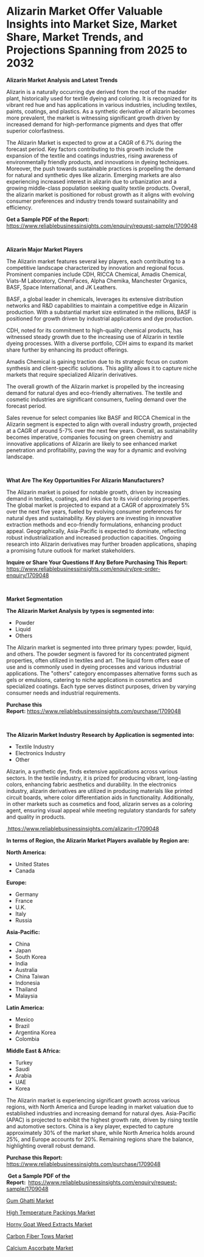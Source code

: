 <p><h1>Alizarin Market Offer Valuable Insights into Market Size, Market Share, Market Trends, and Projections Spanning from 2025 to 2032</h1></p><p><strong>Alizarin Market Analysis and Latest Trends</strong></p>
<p><p>Alizarin is a naturally occurring dye derived from the root of the madder plant, historically used for textile dyeing and coloring. It is recognized for its vibrant red hue and has applications in various industries, including textiles, paints, coatings, and plastics. As a synthetic derivative of alizarin becomes more prevalent, the market is witnessing significant growth driven by increased demand for high-performance pigments and dyes that offer superior colorfastness.</p><p>The Alizarin Market is expected to grow at a CAGR of 6.7% during the forecast period. Key factors contributing to this growth include the expansion of the textile and coatings industries, rising awareness of environmentally friendly products, and innovations in dyeing techniques. Moreover, the push towards sustainable practices is propelling the demand for natural and synthetic dyes like alizarin. Emerging markets are also experiencing increased interest in alizarin due to urbanization and a growing middle-class population seeking quality textile products. Overall, the alizarin market is positioned for robust growth as it aligns with evolving consumer preferences and industry trends toward sustainability and efficiency.</p></p>
<p><strong>Get a Sample PDF of the Report:&nbsp;</strong> <a href="https://www.reliablebusinessinsights.com/enquiry/request-sample/1709048?utm_campaign=1138&utm_medium=2&utm_source=Github&utm_content=ia&utm_term=31032025&utm_id=alizarin">https://www.reliablebusinessinsights.com/enquiry/request-sample/1709048</a></p>
<p>&nbsp;</p>
<p><strong>Alizarin Major Market Players</strong></p>
<p><p>The Alizarin market features several key players, each contributing to a competitive landscape characterized by innovation and regional focus. Prominent companies include CDH, RICCA Chemical, Amadis Chemical, Viats-M Laboratory, ChemFaces, Alpha Chemika, Manchester Organics, BASF, Space International, and JK Leathers.</p><p>BASF, a global leader in chemicals, leverages its extensive distribution networks and R&D capabilities to maintain a competitive edge in Alizarin production. With a substantial market size estimated in the millions, BASF is positioned for growth driven by industrial applications and dye production.</p><p>CDH, noted for its commitment to high-quality chemical products, has witnessed steady growth due to the increasing use of Alizarin in textile dyeing processes. With a diverse portfolio, CDH aims to expand its market share further by enhancing its product offerings.</p><p>Amadis Chemical is gaining traction due to its strategic focus on custom synthesis and client-specific solutions. This agility allows it to capture niche markets that require specialized Alizarin derivatives.</p><p>The overall growth of the Alizarin market is propelled by the increasing demand for natural dyes and eco-friendly alternatives. The textile and cosmetic industries are significant consumers, fueling demand over the forecast period. </p><p>Sales revenue for select companies like BASF and RICCA Chemical in the Alizarin segment is expected to align with overall industry growth, projected at a CAGR of around 5-7% over the next few years. Overall, as sustainability becomes imperative, companies focusing on green chemistry and innovative applications of Alizarin are likely to see enhanced market penetration and profitability, paving the way for a dynamic and evolving landscape.</p></p>
<p>&nbsp;</p>
<p><strong>What Are The Key Opportunities For Alizarin Manufacturers?</strong></p>
<p><p>The Alizarin market is poised for notable growth, driven by increasing demand in textiles, coatings, and inks due to its vivid coloring properties. The global market is projected to expand at a CAGR of approximately 5% over the next five years, fueled by evolving consumer preferences for natural dyes and sustainability. Key players are investing in innovative extraction methods and eco-friendly formulations, enhancing product appeal. Geographically, Asia-Pacific is expected to dominate, reflecting robust industrialization and increased production capacities. Ongoing research into Alizarin derivatives may further broaden applications, shaping a promising future outlook for market stakeholders.</p></p>
<p><strong>Inquire or Share Your Questions If Any Before Purchasing This Report:</strong> <a href="https://www.reliablebusinessinsights.com/enquiry/pre-order-enquiry/1709048?utm_campaign=1138&utm_medium=2&utm_source=Github&utm_content=ia&utm_term=31032025&utm_id=alizarin">https://www.reliablebusinessinsights.com/enquiry/pre-order-enquiry/1709048</a></p>
<p>&nbsp;</p>
<p><strong>Market Segmentation</strong></p>
<p><strong>The Alizarin Market Analysis by types is segmented into:</strong></p>
<p><ul><li>Powder</li><li>Liquid</li><li>Others</li></ul></p>
<p><p>The Alizarin market is segmented into three primary types: powder, liquid, and others. The powder segment is favored for its concentrated pigment properties, often utilized in textiles and art. The liquid form offers ease of use and is commonly used in dyeing processes and various industrial applications. The "others" category encompasses alternative forms such as gels or emulsions, catering to niche applications in cosmetics and specialized coatings. Each type serves distinct purposes, driven by varying consumer needs and industrial requirements.</p></p>
<p><strong>Purchase this Report:&nbsp;</strong><a href="https://www.reliablebusinessinsights.com/purchase/1709048?utm_campaign=1138&utm_medium=2&utm_source=Github&utm_content=ia&utm_term=31032025&utm_id=alizarin">https://www.reliablebusinessinsights.com/purchase/1709048</a></p>
<p>&nbsp;</p>
<p><strong>The Alizarin Market Industry Research by Application is segmented into:</strong></p>
<p><ul><li>Textile Industry</li><li>Electronics Industry</li><li>Other</li></ul></p>
<p><p>Alizarin, a synthetic dye, finds extensive applications across various sectors. In the textile industry, it is prized for producing vibrant, long-lasting colors, enhancing fabric aesthetics and durability. In the electronics industry, alizarin derivatives are utilized in producing materials like printed circuit boards, where color differentiation aids in functionality. Additionally, in other markets such as cosmetics and food, alizarin serves as a coloring agent, ensuring visual appeal while meeting regulatory standards for safety and quality in products.</p></p>
<p><a href="https://www.reliablebusinessinsights.com/alizarin-r1709048?utm_campaign=1138&utm_medium=2&utm_source=Github&utm_content=ia&utm_term=31032025&utm_id=alizarin">&nbsp;https://www.reliablebusinessinsights.com/alizarin-r1709048</a></p>
<p><strong>In terms of Region, the Alizarin Market Players available by Region are:</strong></p>
<p>
    <p> <strong> North America: </strong>
        <ul>
            <li>United States</li>
            <li>Canada</li>
        </ul>
        </p> 
    <p> <strong> Europe: </strong>
        <ul>
            <li>Germany</li>
            <li>France</li>
            <li>U.K.</li>
            <li>Italy</li>
            <li>Russia</li>
        </ul>
        </p> 
    <p> <strong> Asia-Pacific: </strong>
        <ul>
            <li>China</li>
            <li>Japan</li>
            <li>South Korea</li>
            <li>India</li>
            <li>Australia</li>
            <li>China Taiwan</li>
            <li>Indonesia</li>
            <li>Thailand</li>
            <li>Malaysia</li>
        </ul>
        </p> 
    <p> <strong> Latin America: </strong>
        <ul>
            <li>Mexico</li>
            <li>Brazil</li>
            <li>Argentina Korea</li>
            <li>Colombia</li>
        </ul>
        </p> 
    <p> <strong> Middle East & Africa: </strong>
        <ul>
            <li>Turkey</li>
            <li>Saudi</li>
            <li>Arabia</li>
            <li>UAE</li>
            <li>Korea</li>
        </ul>
    </p>
    </p>
<p><p>The Alizarin market is experiencing significant growth across various regions, with North America and Europe leading in market valuation due to established industries and increasing demand for natural dyes. Asia-Pacific (APAC) is projected to exhibit the highest growth rate, driven by rising textile and automotive sectors. China is a key player, expected to capture approximately 30% of the market share, while North America holds around 25%, and Europe accounts for 20%. Remaining regions share the balance, highlighting overall robust demand.</p></p>
<p><strong>Purchase this Report: </strong><a href="https://www.reliablebusinessinsights.com/purchase/1709048?utm_campaign=1138&utm_medium=2&utm_source=Github&utm_content=ia&utm_term=31032025&utm_id=alizarin">https://www.reliablebusinessinsights.com/purchase/1709048</a></p>
<p>&nbsp;<strong>Get a Sample PDF of the Report:&nbsp;&nbsp;</strong><a href="https://www.reliablebusinessinsights.com/enquiry/request-sample/1709048?utm_campaign=1138&utm_medium=2&utm_source=Github&utm_content=ia&utm_term=31032025&utm_id=alizarin">https://www.reliablebusinessinsights.com/enquiry/request-sample/1709048</a></p>
<p><strong></strong></p>
<p><p><a href="https://github.com/bhuraoutenc8/Market-Research-Report-List-1/blob/main/gum-ghatti-market.md?utm_campaign=1138&utm_medium=2&utm_source=Github&utm_content=ia&utm_term=31032025&utm_id=alizarin">Gum Ghatti Market</a></p><p><a href="https://github.com/guyerkanakwu/Market-Research-Report-List-1/blob/main/high-temperature-packings-market.md?utm_campaign=1138&utm_medium=2&utm_source=Github&utm_content=ia&utm_term=31032025&utm_id=alizarin">High Temperature Packings Market</a></p><p><a href="https://github.com/totrisammir/Market-Research-Report-List-1/blob/main/horny-goat-weed-extracts-market.md?utm_campaign=1138&utm_medium=2&utm_source=Github&utm_content=ia&utm_term=31032025&utm_id=alizarin">Horny Goat Weed Extracts Market</a></p><p><a href="https://github.com/latilsmickl8/Market-Research-Report-List-1/blob/main/carbon-fiber-tows-market.md?utm_campaign=1138&utm_medium=2&utm_source=Github&utm_content=ia&utm_term=31032025&utm_id=alizarin">Carbon Fiber Tows Market</a></p><p><a href="https://github.com/tandepinho3p/Market-Research-Report-List-1/blob/main/calcium-ascorbate-market.md?utm_campaign=1138&utm_medium=2&utm_source=Github&utm_content=ia&utm_term=31032025&utm_id=alizarin">Calcium Ascorbate Market</a></p></p>